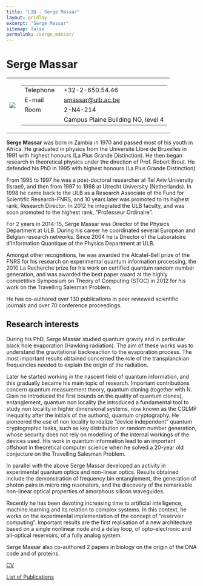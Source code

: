 ```yaml
---
title: "LIQ - Serge Massar"
layout: gridlay
excerpt: "Serge Massar"
sitemap: false
permalink: /serge_massar/
---
```


# Serge Massar

<div>
<table>
  <tr>
    <td><img src="{{ site.url }}{{ site.baseurl }}/images/team/massar2.jpg"></td>
    <td>
      <table>
        <tr>
          <td>Telephone&nbsp;&nbsp;</td>
          <td>+32-2-650.54.46</td>
        </tr>
        <tr>
          <td>E-mail</td>
          <td><a href="mailto:smassar@ulb.ac.be">smassar@ulb.ac.be</a></td>
        </tr>
        <tr>
          <td>Room</td>
          <td>2-N4-214</td>
        </tr>
        <tr>
          <td></td>
          <td>Campus Plaine Building NO, level 4</td>
        </tr>
      </table>
    </td>
  </tr>
</table>
</div>

**Serge Massar** was born in Zambia in 1970 and passed most of his youth in Africa. He graduated in physics from the Université Libre de Bruxelles in 1991 with highest honours (La Plus Grande Distinction). He then began research in theoretical physics under the direction of Prof. Robert Brout. He defended his PhD in 1995 with highest honours (La Plus Grande Distinction).

From 1995 to 1997 he was a post-doctoral researcher at Tel Aviv University (Israel), and then from 1997 to 1998 at Utrecht University (Netherlands). In 1998 he came back to the ULB as a Research Associate of the Fund for Scientific Research-FNRS, and 10 years later was promoted to its highest rank, Research Director. In 2012 he integrated the ULB faculty, and was soon promoted to the highest rank, “Professeur Ordinaire”.

For 2 years in 2014-15, Serge Massar was Director of the Physics Department at ULB. During his career he coordinated several European and Belgian research networks. Since 2004 he is Director of the Laboratoire d’Information Quantique of the Physics Department at ULB.

Amongst other recognitions, he was awarded the Alcatel-Bell prize of the FNRS for his research on experimental quantum information processing, the 2010 La Recherche prize for his work on certified quantum random number generation, and was awarded the best paper award at the highly competitive Symposium on Theory of Computing (STOC) in 2012 for his work on the Travelling Salesman Problem.

He has co-authored over 130 publications in peer reviewed scientific journals and over 70 conference proceedings.



## Research interests

During his PhD, Serge Massar studied quantum gravity and in particular black hole evaporation (Hawking radiation). The aim of these works was to understand the gravitational backreaction to the evaporation process. The most important results obtained concerned the role of the transplanckian frequencies needed to explain the origin of the radiation.

Later he started working in the nascent field of quantum information, and this gradually became his main topic of research. Important contributions concern quantum measurement theory, quantum cloning (together with N. Gisin he introduced the first bounds on the quality of quantum clones), entanglement, quantum non locality (he introduced a fundamental tool to study non locality in higher dimensional systems, now known as the CGLMP inequality after the initials of the authors), quantum cryptography. He pioneered the use of non locality to realize “device independent” quantum cryptographic tasks, such as key distribution or random number generation, whose security does not rely on modelling of the internal workings of the devices used. His work in quantum information lead to an important offshoot in theoretical computer science when he solved a 20-year old conjecture on the Travelling Salesman Problem.

In parallel with the above Serge Massar developed an activity in experimental quantum optics and non-linear optics. Results obtained include the demonstration of frequency bin entanglement, the generation of photon pairs in micro ring resonators, and the discovery of the remarkable non-linear optical properties of amorphous silicon waveguides.

Recently he has been devoting increasing time to artificial intelligence, machine learning and its relation to complex systems. In this context, he works on the experimental implementation of the concept of “reservoir computing”. Important results are the first realisation of a new architecture based on a single nonlinear node and a delay loop, of opto-electronic and all-optical reservoirs, of a fully analog system.

Serge Massar also co-authored 2 papers in biology on the origin of the DNA code and of proteins.

[CV](http://homepages.ulb.ac.be/~smassar/CV-short-December2018.pdf)

[List of Publications](http://homepages.ulb.ac.be/~smassar/PublicationsSergeMassar10-18.pdf)
